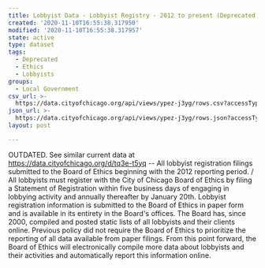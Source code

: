 ```yaml
---
title: Lobbyist Data - Lobbyist Registry - 2012 to present (Deprecated October 2015)
created: '2020-11-10T16:55:38.317950'
modified: '2020-11-10T16:55:38.317957'
state: active
type: dataset
tags:
  - Deprecated
  - Ethics
  - Lobbyists
groups:
  - Local Government
csv_url: >-
  https://data.cityofchicago.org/api/views/ypez-j3yg/rows.csv?accessType=DOWNLOAD
json_url: >-
  https://data.cityofchicago.org/api/views/ypez-j3yg/rows.json?accessType=DOWNLOAD
layout: post

---
```

OUTDATED. See similar current data at https://data.cityofchicago.org/d/tq3e-t5yq -- All lobbyist registration filings submitted to the Board of Ethics beginning with the 2012 reporting period. / All lobbyists must register with the City of Chicago Board of Ethics by filing a Statement of Registration within five business days of engaging in lobbying activity and annually thereafter by January 20th. Lobbyist registration information is submitted to the Board of Ethics in paper form and is available in its entirety in the Board's offices. The Board has, since 2000, compiled and posted static lists of all lobbyists and their clients online. Previous policy did not require the Board of Ethics to prioritize the reporting of all data available from paper filings. From this point forward, the Board of Ethics will electronically compile more data about lobbyists and their activities and automatically report this information online.
